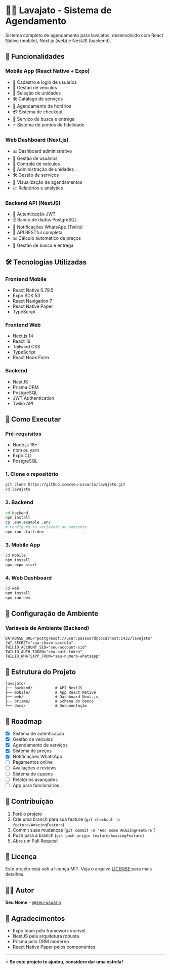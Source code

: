 # 🚗💧 **Lavajato - Sistema de Agendamento**

Sistema completo de agendamento para lavajatos, desenvolvido com React Native (mobile), Next.js (web) e NestJS (backend).

## 🚀 **Funcionalidades**

### **Mobile App (React Native + Expo)**

- 📱 Cadastro e login de usuários
- 🚗 Gestão de veículos
- 🏢 Seleção de unidades
- 🛠️ Catálogo de serviços
- 📅 Agendamento de horários
- 💳 Sistema de checkout
- 📍 Serviço de busca e entrega
- ⭐ Sistema de pontos de fidelidade

### **Web Dashboard (Next.js)**

- 📊 Dashboard administrativo
- 👥 Gestão de usuários
- 🚗 Controle de veículos
- 🏢 Administração de unidades
- 🛠️ Gestão de serviços
- 📅 Visualização de agendamentos
- 📈 Relatórios e analytics

### **Backend API (NestJS)**

- 🔐 Autenticação JWT
- 🗄️ Banco de dados PostgreSQL
- 📱 Notificações WhatsApp (Twilio)
- 🔄 API RESTful completa
- 📊 Cálculo automático de preços
- 🚚 Gestão de busca e entrega

## 🛠️ **Tecnologias Utilizadas**

### **Frontend Mobile**

- React Native 0.79.5
- Expo SDK 53
- React Navigation 7
- React Native Paper
- TypeScript

### **Frontend Web**

- Next.js 14
- React 19
- Tailwind CSS
- TypeScript
- React Hook Form

### **Backend**

- NestJS
- Prisma ORM
- PostgreSQL
- JWT Authentication
- Twilio API

## 📱 **Como Executar**

### **Pré-requisitos**

- Node.js 18+
- npm ou yarn
- Expo CLI
- PostgreSQL

### **1. Clone o repositório**

```bash
git clone https://github.com/seu-usuario/lavajato.git
cd lavajato
```

### **2. Backend**

```bash
cd backend
npm install
cp .env.example .env
# Configure as variáveis de ambiente
npm run start:dev
```

### **3. Mobile App**

```bash
cd mobile
npm install
npx expo start
```

### **4. Web Dashboard**

```bash
cd web
npm install
npm run dev
```

## 🔧 **Configuração de Ambiente**

### **Variáveis de Ambiente (Backend)**

```env
DATABASE_URL="postgresql://user:password@localhost:5432/lavajato"
JWT_SECRET="sua-chave-secreta"
TWILIO_ACCOUNT_SID="seu-account-sid"
TWILIO_AUTH_TOKEN="seu-auth-token"
TWILIO_WHATSAPP_FROM="seu-numero-whatsapp"
```

## 📱 **Estrutura do Projeto**

```
lavajato/
├── backend/          # API NestJS
├── mobile/           # App React Native
├── web/              # Dashboard Next.js
├── prisma/           # Schema do banco
└── docs/             # Documentação
```

## 🎯 **Roadmap**

- [x] Sistema de autenticação
- [x] Gestão de veículos
- [x] Agendamento de serviços
- [x] Sistema de preços
- [x] Notificações WhatsApp
- [ ] Pagamentos online
- [ ] Avaliações e reviews
- [ ] Sistema de cupons
- [ ] Relatórios avançados
- [ ] App para funcionários

## 🤝 **Contribuição**

1. Fork o projeto
2. Crie uma branch para sua feature (`git checkout -b feature/AmazingFeature`)
3. Commit suas mudanças (`git commit -m 'Add some AmazingFeature'`)
4. Push para a branch (`git push origin feature/AmazingFeature`)
5. Abra um Pull Request

## 📄 **Licença**

Este projeto está sob a licença MIT. Veja o arquivo [LICENSE](LICENSE) para mais detalhes.

## 👨‍💻 **Autor**

**Seu Nome** - [@seu-usuario](https://github.com/seu-usuario)

## 🙏 **Agradecimentos**

- Expo team pelo framework incrível
- NestJS pela arquitetura robusta
- Prisma pelo ORM moderno
- React Native Paper pelos componentes

---

⭐ **Se este projeto te ajudou, considere dar uma estrela!**
